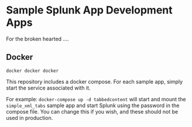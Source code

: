 # Sample Splunk App Development Apps 

For the broken hearted ....

## Docker

``docker docker docker``

This repository includes a docker compose. For each sample app, simply start the service associated with it.

For example: ``docker-compose up -d tabbedcontent`` will start and mount the ``simple_xml_tabs`` sample app and start Splunk using the password in the compose file. You can change this if you wish, and these should not be used in production.
